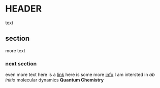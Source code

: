 # HEADER
text
## section
more text
### next section
even more text
here is a [link](https://engfac.cooper.edu/topper)
here is some more [info](info.txt)
I am intersted in *ab initio* molecular dynamics
**Quantum  Chemistry**
